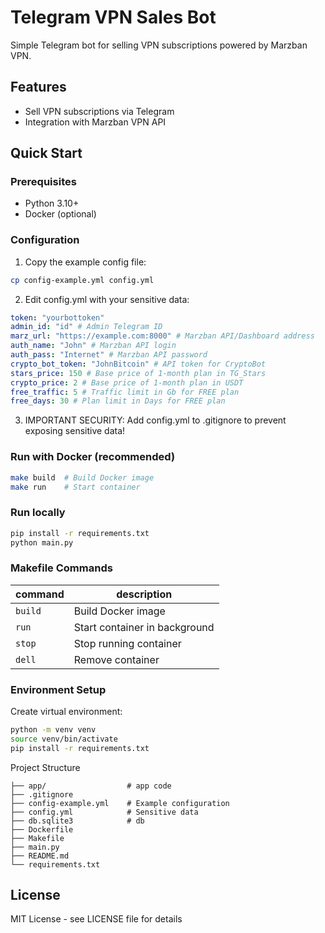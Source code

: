 # Telegram VPN Sales Bot

Simple Telegram bot for selling VPN subscriptions powered by Marzban VPN.

## Features
- Sell VPN subscriptions via Telegram
- Integration with Marzban VPN API

## Quick Start

### Prerequisites
- Python 3.10+
- Docker (optional)

### Configuration
1. Copy the example config file:
```bash
cp config-example.yml config.yml
```
2. Edit config.yml with your sensitive data:
```yaml
token: "yourbottoken"
admin_id: "id" # Admin Telegram ID
marz_url: "https://example.com:8000" # Marzban API/Dashboard address
auth_name: "John" # Marzban API login
auth_pass: "Internet" # Marzban API password
crypto_bot_token: "JohnBitcoin" # API token for CryptoBot
stars_price: 150 # Base price of 1-month plan in TG_Stars
crypto_price: 2 # Base price of 1-month plan in USDT
free_traffic: 5 # Traffic limit in Gb for FREE plan
free_days: 30 # Plan limit in Days for FREE plan
```
3. IMPORTANT SECURITY: Add config.yml to .gitignore to prevent exposing sensitive data!

### Run with Docker (recommended)
```bash
make build  # Build Docker image
make run    # Start container
```
### Run locally
```bash
pip install -r requirements.txt
python main.py
```
### Makefile Commands
| **command** | **description**               |
|-------------|-------------------------------|
| ``build``   | Build Docker image            |
| ``run``     | Start container in background |
| ``stop``    | Stop running container        |
| ``dell``    | Remove container              |
### Environment Setup
Create virtual environment:
```bash
python -m venv venv
source venv/bin/activate
pip install -r requirements.txt
```
Project Structure
```text
├── app/                  # app code
├── .gitignore
├── config-example.yml    # Example configuration
├── config.yml            # Sensitive data
├── db.sqlite3            # db
├── Dockerfile
├── Makefile
├── main.py
├── README.md
└── requirements.txt
```
## License
MIT License - see LICENSE file for details